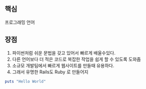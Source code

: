 ## 핵심
프로그래밍 언어 

## 장점
1. 파이썬처럼 쉬운 문법을 갖고 있어서 빠르게 배울수있다.
2. 다른 언어보다 더 적은 코드로 복잡한 작업을 쉽게 할 수 있도록 도와줌
3. 소규모 개발팀에서 빠르게 웹사이트를 만들때 유용하다.
4. 그래서 유명한 Rails도 Ruby 로 만들어지
```Ruby
puts "Hello World"
```
